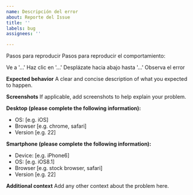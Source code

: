 ```yaml
---
name: Descripción del error
about: Reporte del Issue
title: ''
labels: bug
assignees: ''

---
```


Pasos para reproducir
Pasos para reproducir el comportamiento:

Ve a '...'
Haz clic en '...'
Desplázate hacia abajo hasta '...'
Observa el error


**Expected behavior**
A clear and concise description of what you expected to happen.

**Screenshots**
If applicable, add screenshots to help explain your problem.

**Desktop (please complete the following information):**
 - OS: [e.g. iOS]
 - Browser [e.g. chrome, safari]
 - Version [e.g. 22]

**Smartphone (please complete the following information):**
 - Device: [e.g. iPhone6]
 - OS: [e.g. iOS8.1]
 - Browser [e.g. stock browser, safari]
 - Version [e.g. 22]

**Additional context**
Add any other context about the problem here.
